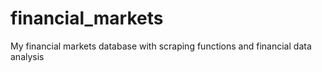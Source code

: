 # financial_markets
My financial markets database with scraping functions and financial data analysis
